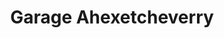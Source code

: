 ---
title: "Garage Ahexetcheverry"
url: /viodos-abense-de-bas/garage-ahexetcheverry/
shop: Autowerkstatt
---